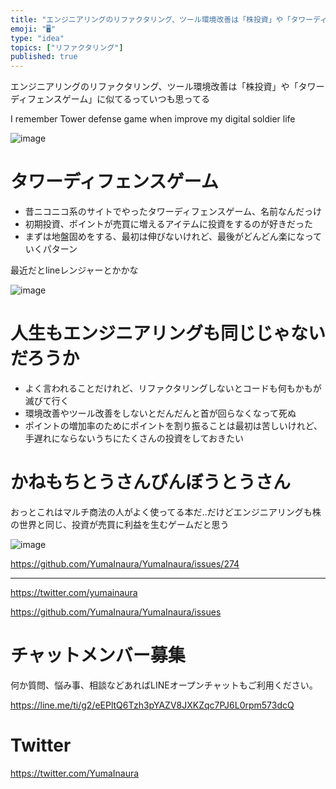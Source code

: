 ```yaml
---
title: "エンジニアリングのリファクタリング、ツール環境改善は「株投資」や「タワーディフェンスゲーム」に似てるっていつも思ってる"
emoji: "🖥"
type: "idea"
topics: ["リファクタリング"]
published: true
---
```


エンジニアリングのリファクタリング、ツール環境改善は「株投資」や「タワーディフェンスゲーム」に似てるっていつも思ってる

I remember Tower defense game when improve my digital soldier life 

![image](https://user-images.githubusercontent.com/13635059/50732451-175e6a00-11bf-11e9-9f85-322ed9ddb8fb.png)

# タワーディフェンスゲーム

- 昔ニコニコ系のサイトでやったタワーディフェンスゲーム、名前なんだっけ
- 初期投資、ポイントが売買に増えるアイテムに投資をするのが好きだった
- まずは地盤固めをする、最初は伸びないけれど、最後がどんどん楽になっていくパターン

最近だとlineレンジャーとかかな

 
![image](https://user-images.githubusercontent.com/13635059/50732502-d581f380-11bf-11e9-8a13-aab9c4454aee.png)

# 人生もエンジニアリングも同じじゃないだろうか

- よく言われることだけれど、リファクタリングしないとコードも何もかもが滅びて行く
- 環境改善やツール改善をしないとだんだんと首が回らなくなって死ぬ
- ポイントの増加率のためにポイントを割り振ることは最初は苦しいけれど、手遅れにならないうちにたくさんの投資をしておきたい

# かねもちとうさんびんぼうとうさん

おっとこれはマルチ商法の人がよく使ってる本だ‥だけどエンジニアリングも株の世界と同じ、投資が売買に利益を生むゲームだと思う

![image](https://user-images.githubusercontent.com/13635059/50732480-88058680-11bf-11e9-8658-21659d1acac0.png)

https://github.com/YumaInaura/YumaInaura/issues/274


---

https://twitter.com/yumainaura

https://github.com/YumaInaura/YumaInaura/issues









<!-- Update From Qiita API -->

# チャットメンバー募集


何か質問、悩み事、相談などあればLINEオープンチャットもご利用ください。

https://line.me/ti/g2/eEPltQ6Tzh3pYAZV8JXKZqc7PJ6L0rpm573dcQ





# Twitter


https://twitter.com/YumaInaura


<!-- Update From Qiita API -->


